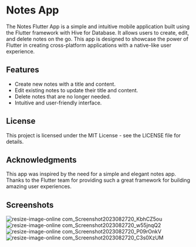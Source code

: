 # Notes App
The Notes Flutter App is a simple and intuitive mobile application built using the Flutter framework with Hive for Database. It allows users to create, edit, and delete notes on the go. This app is designed to showcase the power of Flutter in creating cross-platform applications with a native-like user experience.

## Features
- Create new notes with a title and content.
- Edit existing notes to update their title and content.
- Delete notes that are no longer needed.
- Intuitive and user-friendly interface.

## License
This project is licensed under the MIT License - see the LICENSE file for details.

## Acknowledgments
This app was inspired by the need for a simple and elegant notes app.
Thanks to the Flutter team for providing such a great framework for building amazing user experiences.

## Screenshots
![resize-image-online com_Screenshot2023082720_KbhCZ5ou](https://github.com/val3rkq/Notes/assets/87361814/39ea43aa-6630-4fd6-8094-4d9fb76c0c68)
![resize-image-online com_Screenshot2023082720_w55jnqQ2](https://github.com/val3rkq/Notes/assets/87361814/c4546fd2-0858-4e59-9df3-82a714d8a061)
![resize-image-online com_Screenshot2023082720_P09rOnkV](https://github.com/val3rkq/Notes/assets/87361814/666eec6c-ac66-41cd-a070-5c818e3c6ce7)
![resize-image-online com_Screenshot2023082720_C3s0XzUM](https://github.com/val3rkq/Notes/assets/87361814/9ec074c7-6cc1-488a-bbcb-a463ff8719de)
